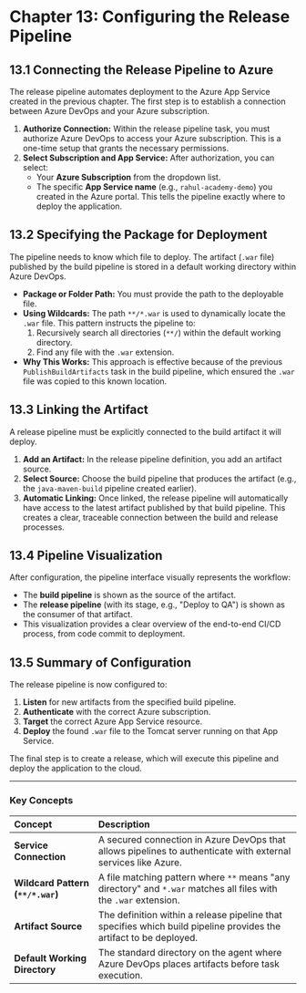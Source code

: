 # **Chapter 13: Configuring the Release Pipeline**

## **13.1 Connecting the Release Pipeline to Azure**

The release pipeline automates deployment to the Azure App Service created in the previous chapter. The first step is to establish a connection between Azure DevOps and your Azure subscription.

1.  **Authorize Connection:** Within the release pipeline task, you must authorize Azure DevOps to access your Azure subscription. This is a one-time setup that grants the necessary permissions.
2.  **Select Subscription and App Service:** After authorization, you can select:
    *   Your **Azure Subscription** from the dropdown list.
    *   The specific **App Service name** (e.g., `rahul-academy-demo`) you created in the Azure portal. This tells the pipeline exactly where to deploy the application.

## **13.2 Specifying the Package for Deployment**

The pipeline needs to know which file to deploy. The artifact (`.war` file) published by the build pipeline is stored in a default working directory within Azure DevOps.

*   **Package or Folder Path:** You must provide the path to the deployable file.
*   **Using Wildcards:** The path `**/*.war` is used to dynamically locate the `.war` file. This pattern instructs the pipeline to:
    1.  Recursively search all directories (`**/`) within the default working directory.
    2.  Find any file with the `.war` extension.
*   **Why This Works:** This approach is effective because of the previous `PublishBuildArtifacts` task in the build pipeline, which ensured the `.war` file was copied to this known location.

## **13.3 Linking the Artifact**

A release pipeline must be explicitly connected to the build artifact it will deploy.

1.  **Add an Artifact:** In the release pipeline definition, you add an artifact source.
2.  **Select Source:** Choose the build pipeline that produces the artifact (e.g., the `java-maven-build` pipeline created earlier).
3.  **Automatic Linking:** Once linked, the release pipeline will automatically have access to the latest artifact published by that build pipeline. This creates a clear, traceable connection between the build and release processes.

## **13.4 Pipeline Visualization**

After configuration, the pipeline interface visually represents the workflow:
*   The **build pipeline** is shown as the source of the artifact.
*   The **release pipeline** (with its stage, e.g., "Deploy to QA") is shown as the consumer of that artifact.
*   This visualization provides a clear overview of the end-to-end CI/CD process, from code commit to deployment.

## **13.5 Summary of Configuration**

The release pipeline is now configured to:
1.  **Listen** for new artifacts from the specified build pipeline.
2.  **Authenticate** with the correct Azure subscription.
3.  **Target** the correct Azure App Service resource.
4.  **Deploy** the found `.war` file to the Tomcat server running on that App Service.

The final step is to create a release, which will execute this pipeline and deploy the application to the cloud.

---
### **Key Concepts**

| Concept | Description |
| :--- | :--- |
| **Service Connection** | A secured connection in Azure DevOps that allows pipelines to authenticate with external services like Azure. |
| **Wildcard Pattern (`**/*.war`)** | A file matching pattern where `**` means "any directory" and `*.war` matches all files with the `.war` extension. |
| **Artifact Source** | The definition within a release pipeline that specifies which build pipeline provides the artifact to be deployed. |
| **Default Working Directory** | The standard directory on the agent where Azure DevOps places artifacts before task execution. |

